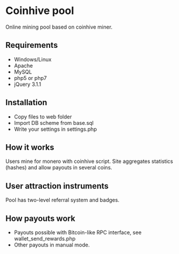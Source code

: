 # Coinhive pool
Online mining pool based on coinhive miner.

## Requirements
* Windows/Linux
* Apache
* MySQL
* php5 or php7
* jQuery 3.1.1

## Installation
* Copy files to web folder
* Import DB scheme from base.sql
* Write your settings in settings.php

## How it works
Users mine for monero with coinhive script. Site aggregates statistics (hashes) and allow payouts in several coins.

## User attraction instruments
Pool has two-level referral system and badges.

## How payouts work
* Payouts possible with Bitcoin-like RPC interface, see wallet_send_rewards.php
* Other payouts in manual mode.
